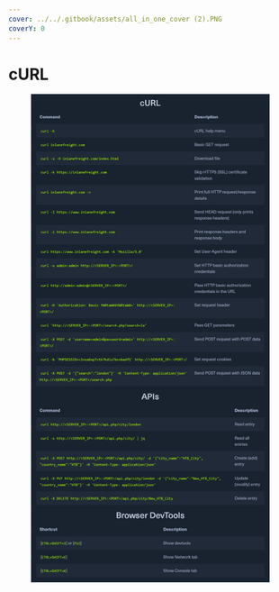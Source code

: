 ```yaml
---
cover: ../../.gitbook/assets/all_in_one_cover (2).PNG
coverY: 0
---
```


# cURL

<figure><img src="../../.gitbook/assets/image (129).png" alt=""><figcaption></figcaption></figure>
